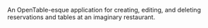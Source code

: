 An OpenTable-esque application for creating, editing, and deleting reservations and tables at an imaginary restaurant.
